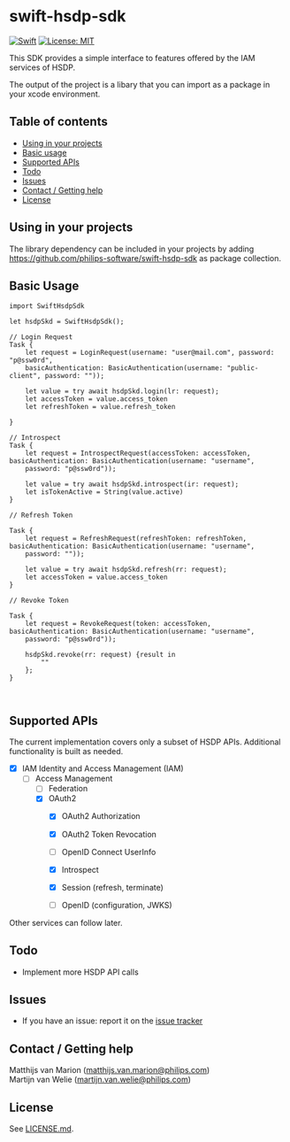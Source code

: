 # swift-hsdp-sdk

[![Swift](https://github.com/philips-software/swift-hsdp-sdk/actions/workflows/swift.yaml/badge.svg?branch=main)](https://github.com/philips-software/swift-hsdp-sdk/actions/workflows/swift.yaml)
[![License: MIT](https://img.shields.io/badge/License-MIT-yellow.svg)](https://opensource.org/licenses/MIT)

This SDK provides a simple interface to features offered by the IAM services of HSDP.

The output of the project is a libary that you can import as a package in your xcode environment.

## Table of contents

- [Using in your projects](#using-in-your-projects)
- [Basic usage](#basic-usage)
- [Supported APIs](#supported-apis)
- [Todo](#todo)
- [Issues](#issues)
- [Contact / Getting help](#contact--geting-help)
- [License](#license)


## Using in your projects

The library dependency can be included in your projects by adding https://github.com/philips-software/swift-hsdp-sdk as package collection.

## Basic Usage

```
import SwiftHsdpSdk

let hsdpSkd = SwiftHsdpSdk();

// Login Request
Task {
    let request = LoginRequest(username: "user@mail.com", password: "p@ssw0rd", 
    basicAuthentication: BasicAuthentication(username: "public-client", password: ""));

    let value = try await hsdpSkd.login(lr: request);
    let accessToken = value.access_token
    let refreshToken = value.refresh_token

}

// Introspect
Task {
    let request = IntrospectRequest(accessToken: accessToken, basicAuthentication: BasicAuthentication(username: "username",
    password: "p@ssw0rd"));

    let value = try await hsdpSkd.introspect(ir: request);
    let isTokenActive = String(value.active)
}

// Refresh Token

Task {
    let request = RefreshRequest(refreshToken: refreshToken, basicAuthentication: BasicAuthentication(username: "username",
    password: ""));

    let value = try await hsdpSkd.refresh(rr: request);
    let accessToken = value.access_token
}

// Revoke Token

Task {
    let request = RevokeRequest(token: accessToken, basicAuthentication: BasicAuthentication(username: "username", 
    password: "p@ssw0rd"));

    hsdpSkd.revoke(rr: request) {result in
        ""
    };
}



```

## Supported APIs

The current implementation covers only a subset of HSDP APIs. Additional functionality is built as needed.

- [x] IAM Identity and Access Management (IAM)
  - [ ] Access Management
    - [ ] Federation
    - [x] OAuth2
      - [x] OAuth2 Authorization
      - [x] OAuth2 Token Revocation
      - [ ] OpenID Connect UserInfo
      - [x] Introspect
      - [x] Session (refresh, terminate)
      - [ ] OpenID (configuration, JWKS)


Other services can follow later.


## Todo

- Implement more HSDP API calls


## Issues

- If you have an issue: report it on the [issue tracker](https://github.com/philips-software/swift-hsdp-sdk/issues)


## Contact / Getting help

Matthijs van Marion (<matthijs.van.marion@philips.com>) \
Martijn van Welie (<martijn.van.welie@philips.com>)

## License

See [LICENSE.md](LICENSE.md).